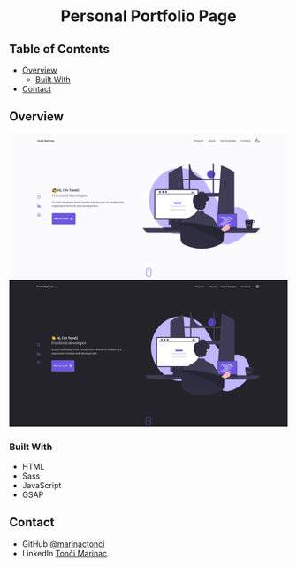 <h1 align="center">Personal Portfolio Page</h1>

<!-- <div align="center">
  <h3>
    <a href="https://marinactonci.vercel.app/">
      Demo
    </a>
  </h3>
</div> -->

<!-- TABLE OF CONTENTS -->

## Table of Contents

- [Overview](#overview)
  - [Built With](#built-with)
- [Contact](#contact)

<!-- OVERVIEW -->

## Overview

![screenshot](screenshot.png)
![screenshot](screenshot2.png)

### Built With

- HTML
- Sass
- JavaScript
- GSAP

## Contact

- GitHub [@marinactonci](https://github.com/marinactonci)
- LinkedIn [Tonči Marinac](https://www.linkedin.com/in/marinactonci/)

